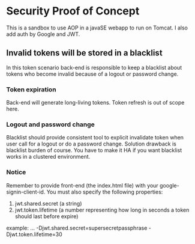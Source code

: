 # Security Proof of Concept
This is a sandbox to use AOP in a javaSE webapp to run on Tomcat. I also add auth by Google and JWT.

## Invalid tokens will be stored in a blacklist
In this token scenario back-end is responsible to keep a blacklist about tokens who become invalid because of a logout or password change.

### Token expiration
Back-end will generate long-living tokens. Token refresh is out of scope here.

### Logout and password change
Blacklist should provide consistent tool to explicit invalidate token when user call for a logout or do a password change. Solution drawback is blacklist burden of course. You have to make it HA if you want blacklist works in a clustered environment.

### Notice
Remember to provide front-end (the index.html file) with your google-signin-client-id. You must also specify the following properties:
1. jwt.shared.secret (a string)
2. jwt.token.lifetime (a number representing how long in seconds a token should last before expire)
 
example: ... -Djwt.shared.secret=supersecretpassphrase -Djwt.token.lifetime=30
